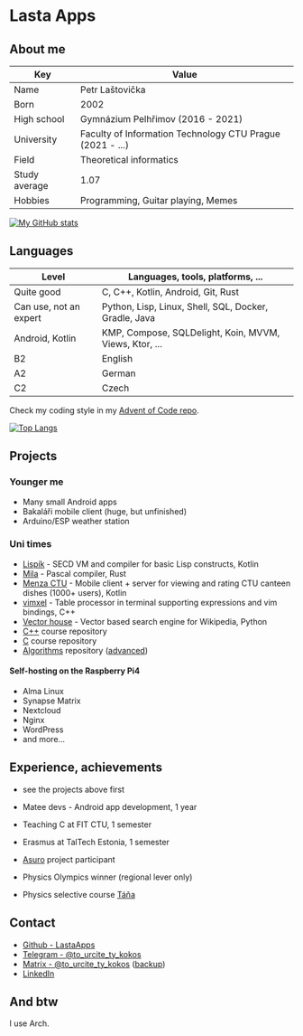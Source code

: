 # Lasta Apps

## About me

| Key  | Value  |
|---|---|
| Name | Petr Laštovička |
| Born | 2002 |
| High school | Gymnázium Pelhřimov (2016 - 2021)| 
| University | Faculty of Information Technology CTU Prague (2021 - ...) |
| Field | Theoretical informatics 
| Study average | 1.07 |
| Hobbies | Programming, Guitar playing, Memes |

[![My GitHub stats](https://github-readme-stats.vercel.app/api?username=LastaApps&show_icons=true&theme=dark&count_private=true)](https://github.com/anuraghazra/github-readme-stats)


## Languages
| Level  | Languages, tools, platforms, ... |
|---|---|
| Quite good | C, C++, Kotlin, Android, Git, Rust |
| Can use, not an expert | Python, Lisp, Linux, Shell, SQL, Docker, Gradle, Java |
| Android, Kotlin | KMP, Compose, SQLDelight, Koin, MVVM, Views, Ktor, ... |
| B2 | English |
| A2 | German |
| C2 | Czech |

Check my coding style in my [Advent of Code repo](https://github.com/Lastaapps/advent-of-code/).

[![Top Langs](https://github-readme-stats.vercel.app/api/top-langs/?username=LastaApps&show_icons=true&theme=dark&layout=compact)](https://github.com/anuraghazra/github-readme-stats)


## Projects

### Younger me
- Many small Android apps
- Bakaláři mobile client (huge, but unfinished)
- Arduino/ESP weather station


### Uni times
- [Lispík](https://github.com/Lastaapps/Lispik) - SECD VM and compiler for basic Lisp constructs, Kotlin
- [Mila](https://github.com/Lastaapps/Lispik) - Pascal compiler, Rust
- [Menza CTU](https://github.com/Lastaapps/menza) - Mobile client + server for viewing and rating CTU canteen dishes (1000+ users), Kotlin
- [vimxel](https://github.com/Lastaapps/menza) - Table processor in terminal supporting expressions and vim bindings, C++
- [Vector house](https://github.com/Lastaapps/vector-house) - Vector based search engine for Wikipedia, Python
- [C++](https://github.com/Lastaapps/ctu-pa2-progtest) course repository
- [C](https://github.com/Lastaapps/ctu-pa1-progtest) course repository
- [Algorithms](https://github.com/Lastaapps/BI-AG1-Progtest) repository ([advanced](https://github.com/Lastaapps/ctu-ag2-progtest))

#### Self-hosting on the Raspberry Pi4
- Alma Linux
- Synapse Matrix
- Nextcloud
- Nginx
- WordPress
- and more...

## Experience, achievements
- see the projects above first
- Matee devs - Android app development, 1 year
- Teaching C at FIT CTU, 1 semester
- Erasmus at TalTech Estonia, 1 semester


- [Asuro](https://www.dlr.de/rm/en/desktopdefault.aspx/tabid-14006/#gallery/34068) project participant
- Physics Olympics winner (regional lever only)
- Physics selective course [Táňa](http://fyzikalniolympiada.cz/Tana)

## Contact
 - [Github - LastaApps](https://github.com/Lastaapps)
 - [Telegram - @to_urcite_ty_kokos](https://t.me/to_urcite_ty_kokos)
 - [Matrix - @to_urcite_ty_kokos](@to_urcite_ty_kokos:lastope2.sh.cvut.cz) ([backup](@to_urcite_ty_kokos:matrix.org))
 - [LinkedIn](https://www.linkedin.com/in/petr-laštovička-597a11188/)
 
## And btw
I use Arch.


